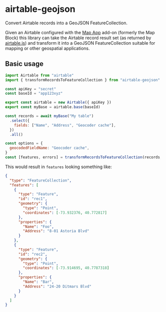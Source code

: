 # airtable-geojson

Convert Airtable records into a GeoJSON FeatureCollection.

Given an Airtable configured with the [Map App](https://support.airtable.com/hc/en-us/articles/115013405108-Map-app) add-on (formerly the Map Block) this library can take the Airtable record result set (as returned by [airtable.js](https://github.com/airtable/airtable.js/)) and transform it into a GeoJSON FeatureCollection suitable for mapping or other geospatial applications.

## Basic usage

```js
import Airtable from "airtable"
import { transformRecordsToFeatureCollection } from "airtable-geojson"

const apiKey = "secret"
const baseId = "app123xyz"

export const airtable = new Airtable({ apiKey })
export const myBase = airtable.base(baseId)

const records = await myBase("My table")
  .select({
    fields: ["Name", "Address", "Geocoder cache"],
  })
  .all()

const options = {
  geocodedFieldName: "Geocoder cache",
}
const [features, errors] = transformRecordsToFeatureCollection(records, options)
```

This would result in `features` looking something like:

```json
{
  "type": "FeatureCollection",
  "features": [
    {
      "type": "Feature",
      "id": "rec1",
      "geometry": {
        "type": "Point",
        "coordinates": [-73.932376, 40.772817]
      },
      "properties": {
        "Name": "Foo",
        "Address": "8-01 Astoria Blvd"
      }
    },
    {
      "type": "Feature",
      "id": "rec2",
      "geometry": {
        "type": "Point",
        "coordinates": [-73.914695, 40.7787318]
      },
      "properties": {
        "Name": "Bar",
        "Address": "24-20 Ditmars Blvd"
      }
    }
  ]
}
```
